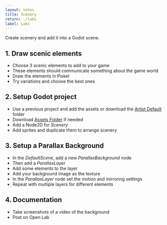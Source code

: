 ```yaml
---
layout: notes
title: Scenery
return: ./labs
label: Labs
---
```


<!-- <iframe width="560" height="315" src="https://www.youtube.com/embed/BaEwhW1uNT4?rel=0" frameborder="0" allowfullscreen></iframe> -->

Create scenery and add it into a Godot scene.

## 1. Draw scenic elements
- Choose 3 scenic elements to add to your game
- These elements should communicate something about the game world
- Draw the elements in Piskel
- Try variations and choose the best ones

## 2. Setup Godot project
- Use a previous project and add the assets or download the [Artist Default](./Artist_Default.zip) folder
- Download [Assets Folder](./Assets.zip) if needed
- Add a Node2D for *Scenery*
- Add sprites and duplicate them to arrange scenery

## 3. Setup a Parallax Background
- In the *DefaultScene*, add a new *ParallaxBackground* node
- Then add a *ParallaxLayer*
- Add some elements to the layer
- Add your background image as the texture 
- In the *ParallaxLayer* node set the motion and mirroring settings
- Repeat with multiple layers for different elements

## 4. Documentation
- Take screenshots of a video of the background
- Post on Open Lab

